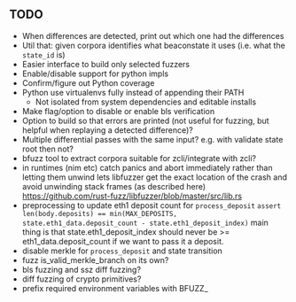 ## TODO

- When differences are detected, print out which one had the differences
- Util that: given corpora identifies what beaconstate it uses (i.e. what the `state_id` is)
- Easier interface to build only selected fuzzers
- Enable/disable support for python impls
- Confirm/figure out Python coverage
- Python use virtualenvs fully instead of appending their PATH
  - Not isolated from system dependencies and editable installs
- Make flag/option to disable or enable bls verification
- Option to build so that errors are printed (not useful for fuzzing, but helpful when replaying a detected difference)?
- Multiple differential passes with the same input? e.g. with validate state root then not?
- bfuzz tool to extract corpora suitable for zcli/integrate with zcli?
- in runtimes (nim etc) catch panics and abort immediately rather than letting them unwind
  lets libfuzzer get the exact location of the crash and avoid unwinding stack frames
  (as described here) https://github.com/rust-fuzz/libfuzzer/blob/master/src/lib.rs
- preprocessing to update eth1 deposit count for `process_deposit`
  `assert len(body.deposits) == min(MAX_DEPOSITS, state.eth1_data.deposit_count - state.eth1_deposit_index)`
  main thing is that state.eth1_deposit_index should never be >= eth1_data.deposit_count if we want to pass it a deposit.
- disable merkle for `process_deposit` and state transition
- fuzz is_valid_merkle_branch on its own?
- bls fuzzing and ssz diff fuzzing?
- diff fuzzing of crypto primitives?
- prefix required environment variables with BFUZZ_
